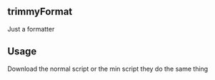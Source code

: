 ## trimmyFormat
Just a formatter
## Usage
Download the normal script or the min script they do the same thing

<script src="./trimmyFormat.js"><br>
<script src="./trimmyFormat.min.js">
<br>
